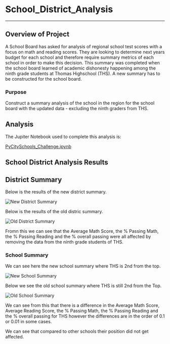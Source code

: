 # School_District_Analysis
---
## Overview of Project
A School Board has asked for analysis of regional school test scores with a focus on math and reading scores. They are looking to determine next years budget for each school and therefore require summary metrics of each school in order to make this decision. This summary was completed when the school board learned of academic dishonesty happening among the ninth grade students at Thomas Highschool (THS). A new summary has to be constructed for the school board.

### Purpose

Construct a summary analysis of the school in the region for the school board with the updated data - excluding the ninth graders from THS.

## Analysis

The Jupiter Notebook used to complete this analysis is:

[PyCitySchools_Challenge.ipynb](https://github.com/ClaudAMC/School_District_Analysis/blob/main/PyCitySchools_Challenge.ipynb)

## School District Analysis Results

## District Summary

Below is the results of the new district summary.

![New District Summary](https://user-images.githubusercontent.com/103139895/171781291-4e9c1b9b-5cce-4d77-bdaf-1928c3304d15.PNG)

Below is the results of the old distric summary.

![Old District Summary](https://user-images.githubusercontent.com/103139895/171781457-9025062c-af53-498d-a5de-e0f400899a87.PNG)

Fromn this we can see that the Average Math Score, the % Passing Math, the % Passing Reading and the % overall passing were all affected by removing the data from the ninth grade students of THS.

### School Summary

We can see here the new school summary where THS is 2nd from the top.

![New School Summary](https://user-images.githubusercontent.com/103139895/171782878-73c3dd63-e1f2-49e3-a27d-71c80435ee9e.PNG)


Below we see the old school summary where THS is still 2nd from the Top.

![Old School Summary](https://user-images.githubusercontent.com/103139895/171782884-629af519-0b02-4eba-ad33-79fb7e9ce3b3.PNG)

We can see from this that there is a difference in the  Average Math Score, Average Reading Score, the % Passing Math, the % Passing Reading and the % overall passing for THS however the differences are in the order of 0.1 or 0.01 in some cases.

We can see that compared to other schools their position did not get affected.
